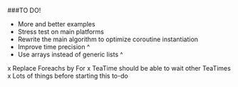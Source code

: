 ###TO DO!

- More and better examples
- Stress test on main platforms
- Rewrite the main algorithm to optimize coroutine instantiation
- Improve time precision ^
- Use arrays instead of generic lists ^

x Replace Foreachs by For
x TeaTime should be able to wait other TeaTimes
x Lots of things before starting this to-do
